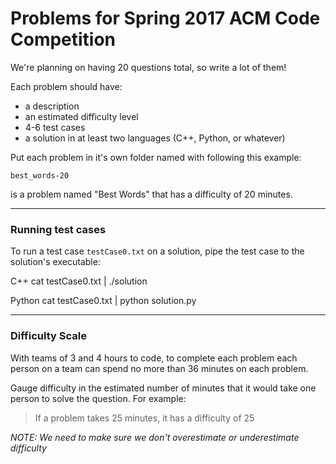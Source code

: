 # Problems for Spring 2017 ACM Code Competition

We're planning on having 20 questions total, so write a lot of them!

Each problem should have:

- a description
- an estimated difficulty level
- 4-6 test cases
- a solution in at least two languages (C++, Python, or whatever)

Put each problem in it's own folder named with following this example:

`best_words-20`

is a problem named "Best Words" that has a difficulty of 20 minutes.

--------------

### Running test cases

To run a test case `testCase0.txt` on a solution, pipe the test case
to the solution's executable:

C++
    cat testCase0.txt | ./solution

Python
    cat testCase0.txt | python solution.py

----------------

### Difficulty Scale

With teams of 3 and 4 hours to code, to complete each problem each person
on a team can spend no more than 36 minutes on each problem.

Gauge difficulty in the estimated number of minutes that it would take
one person to solve the question. For example:

> If a problem takes 25 minutes, it has a difficulty of 25

_NOTE: We need to make sure we don't overestimate or underestimate difficulty_

